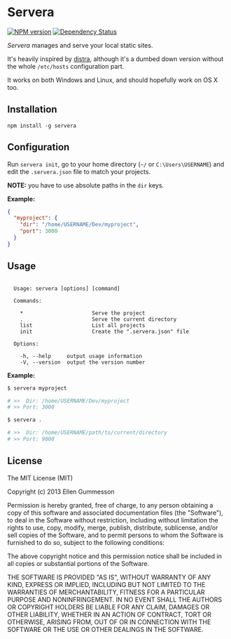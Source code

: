 # Servera

[![NPM version](https://badge.fury.io/js/servera.png)](http://badge.fury.io/js/servera)
[![Dependency Status](https://gemnasium.com/gummesson/servera.png)](https://gemnasium.com/gummesson/servera)

*Servera* manages and serve your local static sites.

It's heavily inspired by [distra](https://github.com/phuu/distra), although it's a dumbed down version without the whole `/etc/hosts` configuration part.

It works on both Windows and Linux, and should hopefully work on OS X too.

## Installation

~~~
npm install -g servera
~~~

## Configuration

Run `servera init`, go to your home directory (`~/` or `C:\Users\USERNAME`) and edit the `.servera.json` file to match your projects.

**NOTE:** you have to use absolute paths in the `dir` keys.

**Example:**

~~~ json
{
  "myproject": {
    "dir": "/home/USERNAME/Dev/myproject",
    "port": 3000
  }
}
~~~

## Usage

~~~

  Usage: servera [options] [command]

  Commands:

    *                      Serve the project
    .                      Serve the current directory
    list                   List all projects
    init                   Create the ".servera.json" file

  Options:

    -h, --help     output usage information
    -V, --version  output the version number

~~~

**Example:**

~~~ bash
$ servera myproject

# >>  Dir: /home/USERNAME/Dev/myproject
# >> Port: 3000
~~~

~~~ bash
$ servera . 

# >>  Dir: /home/USERNAME/path/to/current/directory
# >> Port: 9000
~~~

## License

The MIT License (MIT)

Copyright (c) 2013 Ellen Gummesson

Permission is hereby granted, free of charge, to any person obtaining a copy
of this software and associated documentation files (the "Software"), to deal
in the Software without restriction, including without limitation the rights
to use, copy, modify, merge, publish, distribute, sublicense, and/or sell
copies of the Software, and to permit persons to whom the Software is
furnished to do so, subject to the following conditions:

The above copyright notice and this permission notice shall be included in
all copies or substantial portions of the Software.

THE SOFTWARE IS PROVIDED "AS IS", WITHOUT WARRANTY OF ANY KIND, EXPRESS OR
IMPLIED, INCLUDING BUT NOT LIMITED TO THE WARRANTIES OF MERCHANTABILITY,
FITNESS FOR A PARTICULAR PURPOSE AND NONINFRINGEMENT. IN NO EVENT SHALL THE
AUTHORS OR COPYRIGHT HOLDERS BE LIABLE FOR ANY CLAIM, DAMAGES OR OTHER
LIABILITY, WHETHER IN AN ACTION OF CONTRACT, TORT OR OTHERWISE, ARISING FROM,
OUT OF OR IN CONNECTION WITH THE SOFTWARE OR THE USE OR OTHER DEALINGS IN
THE SOFTWARE.
